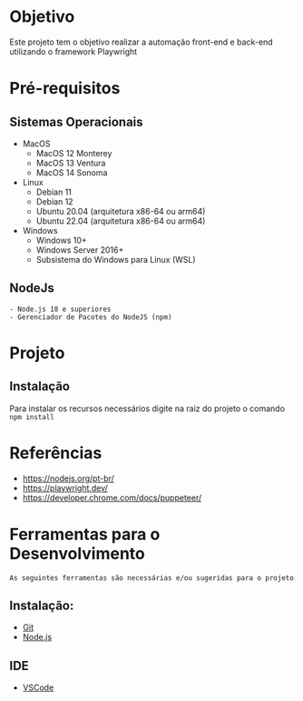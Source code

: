 # Objetivo
 
Este projeto tem o objetivo realizar a automação front-end e back-end utilizando o framework Playwright

# Pré-requisitos

## Sistemas Operacionais

- MacOS
    - MacOS 12 Monterey
    - MacOS 13 Ventura
    - MacOS 14 Sonoma
- Linux 
    - Debian 11
    - Debian 12
    - Ubuntu 20.04 (arquitetura x86-64 ou arm64)
    - Ubuntu 22.04 (arquitetura x86-64 ou arm64)
- Windows
    - Windows 10+
    - Windows Server 2016+
    - Subsistema do Windows para Linux (WSL)

## NodeJs
    - Node.js 18 e superiores
    - Gerenciador de Pacotes do NodeJS (npm)

# Projeto

## Instalação

Para instalar os recursos necessários digite na raiz do projeto o comando `npm install`

# Referências
- https://nodejs.org/pt-br/
- https://playwright.dev/
- https://developer.chrome.com/docs/puppeteer/

# Ferramentas para o Desenvolvimento

    As seguintes ferramentas são necessárias e/ou sugeridas para o projeto

## Instalação:
- [Git](https://git-scm.com/downloads)
- [Node.js](https://nodejs.org/pt-br)

## IDE
- [VSCode](https://code.visualstudio.com/download)
